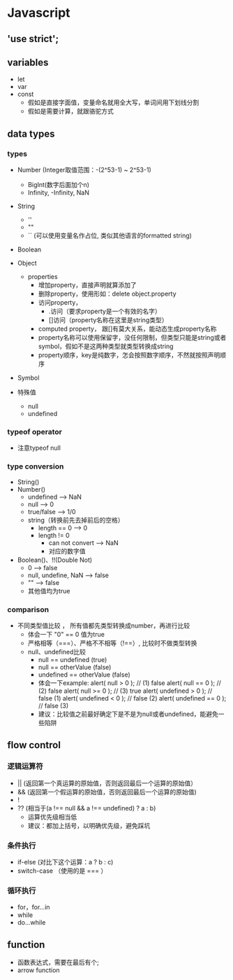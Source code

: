# Javascript

## 'use strict';
## variables
- let
- var
- const 
    - 假如是直接字面值，变量命名就用全大写，单词间用下划线分割
    - 假如是需要计算，就跟骆驼方式

## data types
### types
- Number
(Integer取值范围：-(2^53-1) ~ 2^53-1)
    - BigInt(数字后面加个n)
    - Infinity, -Infinity, NaN
- String
    - ''
    - ""
    - `` (可以使用变量名作占位, 类似其他语言的formatted string)
- Boolean
- Object
    - properties
        - 增加property，直接声明就算添加了
        - 删除property，使用形如：delete object.property
        - 访问property，
            - .访问（要求property是一个有效的名字）
            - []访问（property名称在这里是string类型）
        - computed property， 跟[]有莫大关系，能动态生成property名称
        - property名称可以使用保留字，没任何限制，但类型只能是string或者symbol，假如不是这两种类型就类型转换成string
        - property顺序，key是纯数字，怎会按照数字顺序，不然就按照声明顺序

- Symbol
- 特殊值
    - null
    - undefined

### typeof operator
- 注意typeof null

### type conversion
- String()
- Number()
    - undefined --> NaN
    - null --> 0
    - true/false --> 1/0
    - string（转换前先去掉前后的空格）
        - length == 0 --> 0
        - length != 0
            - can not convert --> NaN
            - 对应的数字值
- Boolean()、!!(Double Not)
    - 0 --> false
    - null, undefine, NaN --> false
    - "" --> false
    - 其他值均为true

### comparison
- 不同类型值比较 ，
所有值都先类型转换成number，再进行比较
    - 体会一下 "0" == 0 值为true
    - 严格相等（===）、严格不不相等（!==）, 比较时不做类型转换
    - null、undefined比较
        - null == undefined  (true)
        - null == otherValue (false)
        - undefined == otherValue (false)
        - 体会一下example: 
            alert( null > 0 );  // (1) false
            alert( null == 0 ); // (2) false
            alert( null >= 0 ); // (3) true
            alert( undefined > 0 ); // false (1)
            alert( undefined < 0 ); // false (2)
            alert( undefined == 0 ); // false (3)
        - 建议：比较值之前最好确定下是不是为null或者undefined，能避免一些陷阱

## flow control
### 逻辑运算符
- || (返回第一个真运算的原始值，否则返回最后一个运算的原始值）
- && (返回第一个假运算的原始值，否则返回最后一个运算的原始值)
- !
- ?? (相当于(a !== null && a !== undefined) ? a : b)
    - 运算优先级相当低
    - 建议：都加上括号，以明确优先级，避免踩坑

### 条件执行
- if-else (对比下这个运算：a ? b : c)
- switch-case （使用的是 === ）

### 循环执行
- for，for...in
- while
- do...while

## function
- 函数表达式，需要在最后有个;
- arrow function

